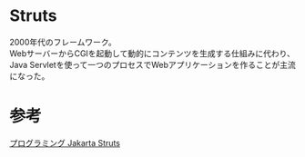 # Struts

2000年代のフレームワーク。  
WebサーバーからCGIを起動して動的にコンテンツを生成する仕組みに代わり、Java Servletを使って一つのプロセスでWebアプリケーションを作ることが主流になった。  

# 参考
[プログラミング Jakarta Struts](https://www.oreilly.co.jp/books/4873111358/)